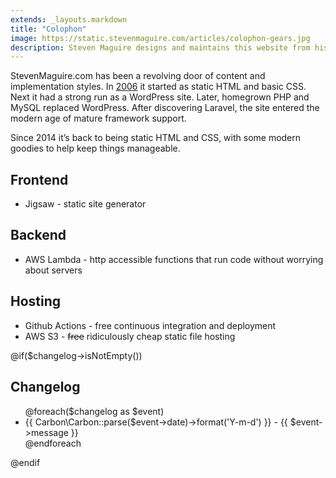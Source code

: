 ```yaml
---
extends: _layouts.markdown
title: "Colophon"
image: https://static.stevenmaguire.com/articles/colophon-gears.jpg
description: Steven Maguire designs and maintains this website from his home in Chicago, Illinois. Codeship.com builds and deploys the site to an AWS S3 bucket.
---
```


StevenMaguire.com has been a revolving door of content and implementation styles. In [2006](https://web.archive.org/web/*/stevenmaguire.com) it started as static HTML and basic CSS. Next it had a strong run as a WordPress site. Later, homegrown PHP and MySQL replaced WordPress. After discovering Laravel, the site entered the modern age of mature framework support.

Since 2014 it’s back to being static HTML and CSS, with some modern goodies to help keep things manageable.

## Frontend

<ul>
    <li>Jigsaw - static site generator</li>
</ul>

## Backend

<ul>
    <li>AWS Lambda - http accessible functions that run code without worrying about servers</li>
</ul>

## Hosting

<ul>
    <li>Github Actions - free continuous integration and deployment</li>
    <li>AWS S3 - <strike>free</strike> ridiculously cheap static file hosting</li>
</ul>


@if($changelog->isNotEmpty())
## Changelog

<ul>
    @foreach($changelog as $event)
    <li>{{ Carbon\Carbon::parse($event->date)->format('Y-m-d') }} - {{ $event->message }}</li>
    @endforeach
</ul>
@endif

